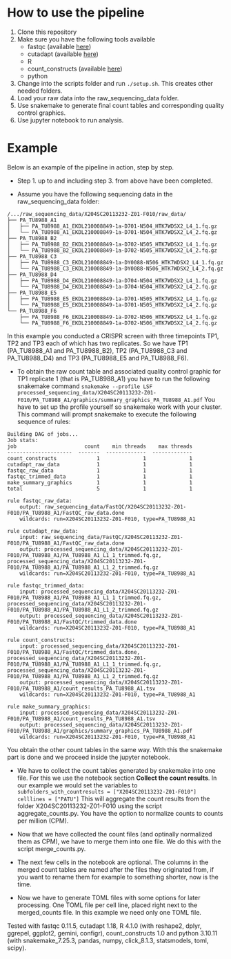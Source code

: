 # How to use the pipeline

1. Clone this repository
2. Make sure you have the following tools available
    - fastqc (available [here](https://www.bioinformatics.babraham.ac.uk/projects/fastqc/))
    - cutadapt (available [here](https://cutadapt.readthedocs.io/en/stable/index.html))
    - R
    - count_constructs (available [here](https://github.com/Luk13Mad/count_constructs))
    - python
3. Change into the scripts folder and run ``./setup.sh``. This creates other needed folders.
4. Load your raw data into the raw_sequencing_data folder.
5. Use snakemake to generate final count tables and corresponding quality control graphics.
6. Use jupyter notebook to run analysis.

# Example

Below is an example of the pipeline in action, step by step.

- Step 1. up to and including step 3. from above have been completed.

- Assume you have the following sequencing data in the raw_sequencing_data folder:  
```
/.../raw_sequencing_data/X204SC20113232-Z01-F010/raw_data/
├── PA_TU8988_A1
│   ├── PA_TU8988_A1_EKDL210008849-1a-D701-N504_HTK7WDSX2_L4_1.fq.gz
│   └── PA_TU8988_A1_EKDL210008849-1a-D701-N504_HTK7WDSX2_L4_2.fq.gz
├── PA_TU8988_B2
│   ├── PA_TU8988_B2_EKDL210008849-1a-D702-N505_HTK7WDSX2_L4_1.fq.gz
│   └── PA_TU8988_B2_EKDL210008849-1a-D702-N505_HTK7WDSX2_L4_2.fq.gz
├── PA_TU8988_C3
│   ├── PA_TU8988_C3_EKDL210008849-1a-DY0088-N506_HTK7WDSX2_L4_1.fq.gz
│   └── PA_TU8988_C3_EKDL210008849-1a-DY0088-N506_HTK7WDSX2_L4_2.fq.gz
├── PA_TU8988_D4
│   ├── PA_TU8988_D4_EKDL210008849-1a-D704-N504_HTK7WDSX2_L4_1.fq.gz
│   └── PA_TU8988_D4_EKDL210008849-1a-D704-N504_HTK7WDSX2_L4_2.fq.gz
├── PA_TU8988_E5
│   ├── PA_TU8988_E5_EKDL210008849-1a-D701-N505_HTK7WDSX2_L4_1.fq.gz
│   └── PA_TU8988_E5_EKDL210008849-1a-D701-N505_HTK7WDSX2_L4_2.fq.gz
└── PA_TU8988_F6
    ├── PA_TU8988_F6_EKDL210008849-1a-D702-N506_HTK7WDSX2_L4_1.fq.gz
    └── PA_TU8988_F6_EKDL210008849-1a-D702-N506_HTK7WDSX2_L4_2.fq.gz

```
In this example you conducted a CRISPR screen with three timepoints TP1, TP2 and TP3 each of which has two replicates. So we have TP1 (PA_TU8988_A1 and PA_TU8988_B2), TP2 (PA_TU8988_C3 and PA_TU8988_D4) and TP3 (PA_TU8988_E5 and PA_TU8988_F6).

- To obtain the raw count table and associated quality control graphic for TP1 replicate 1 (that is PA_TU8988_A1) you have to run the following snakemake command ``snakemake --profile LSF processed_sequencing_data/X204SC20113232-Z01-F010/PA_TU8988_A1/graphics/summary_graphics_PA_TU8988_A1.pdf`` You have to set up the profile yourself so snakemake work with your cluster. This command will prompt snakemake to execute the following sequence of rules:  
```
Building DAG of jobs...
Job stats:
job                      count    min threads    max threads
---------------------  -------  -------------  -------------
count_constructs             1              1              1
cutadapt_raw_data            1              1              1
fastqc_raw_data              1              1              1
fastqc_trimmed_data          1              1              1
make_summary_graphics        1              1              1
total                        5              1              1

rule fastqc_raw_data:
    output: raw_sequencing_data/FastQC/X204SC20113232-Z01-F010/PA_TU8988_A1/FastQC_raw_data.done
    wildcards: run=X204SC20113232-Z01-F010, type=PA_TU8988_A1

rule cutadapt_raw_data:
    input: raw_sequencing_data/FastQC/X204SC20113232-Z01-F010/PA_TU8988_A1/FastQC_raw_data.done
    output: processed_sequencing_data/X204SC20113232-Z01-F010/PA_TU8988_A1/PA_TU8988_A1_L1_1_trimmed.fq.gz, processed_sequencing_data/X204SC20113232-Z01-F010/PA_TU8988_A1/PA_TU8988_A1_L1_2_trimmed.fq.gz
    wildcards: run=X204SC20113232-Z01-F010, type=PA_TU8988_A1

rule fastqc_trimmed_data:
    input: processed_sequencing_data/X204SC20113232-Z01-F010/PA_TU8988_A1/PA_TU8988_A1_L1_1_trimmed.fq.gz, processed_sequencing_data/X204SC20113232-Z01-F010/PA_TU8988_A1/PA_TU8988_A1_L1_2_trimmed.fq.gz
    output: processed_sequencing_data/X204SC20113232-Z01-F010/PA_TU8988_A1/FastQC/trimmed_data.done
    wildcards: run=X204SC20113232-Z01-F010, type=PA_TU8988_A1

rule count_constructs:
    input: processed_sequencing_data/X204SC20113232-Z01-F010/PA_TU8988_A1/FastQC/trimmed_data.done, processed_sequencing_data/X204SC20113232-Z01-F010/PA_TU8988_A1/PA_TU8988_A1_L1_1_trimmed.fq.gz, processed_sequencing_data/X204SC20113232-Z01-F010/PA_TU8988_A1/PA_TU8988_A1_L1_2_trimmed.fq.gz
    output: processed_sequencing_data/X204SC20113232-Z01-F010/PA_TU8988_A1/count_results_PA_TU8988_A1.tsv
    wildcards: run=X204SC20113232-Z01-F010, type=PA_TU8988_A1

rule make_summary_graphics:
    input: processed_sequencing_data/X204SC20113232-Z01-F010/PA_TU8988_A1/count_results_PA_TU8988_A1.tsv
    output: processed_sequencing_data/X204SC20113232-Z01-F010/PA_TU8988_A1/graphics/summary_graphics_PA_TU8988_A1.pdf
    wildcards: run=X204SC20113232-Z01-F010, type=PA_TU8988_A1
```
You obtain the other count tables in the same way. With this the snakemake part is done and we proceed inside the jupyter notebook.

- We have to collect the count tables generated by snakemake into one file. For this we use the notebook section **Collect the count results**. In our example we would set the variables to ``subfolders_with_countresults = ["X204SC20113232-Z01-F010"]
celllines = ["PATU"]`` This will aggregate the count results from the folder X204SC20113232-Z01-F010 using the script aggregate_counts.py. You have the option to normalize counts to counts per million (CPM). 

- Now that we have collected the count files (and optinally normalized them as CPM), we have to merge them into one file. We do this with the script merge_counts.py.

- The next few cells in the notebook are optional. The columns in the merged count tables are named after the files they originated from, if you want to rename them for example to something shorter, now is the time.

- Now we have to generate TOML files with some options for later processing. One TOML file per cell line, placed right next to the merged_counts file. In this example we need only one TOML file.


Tested with fastqc 0.11.5, cutadapt 1.18, R 4.1.0 (with reshape2, dplyr, ggrepel, ggplot2, gemini, configr), count_constructs 1.0 and python 3.10.11 (with snakemake_7.25.3, pandas, numpy, click_8.1.3, statsmodels, toml, scipy).
